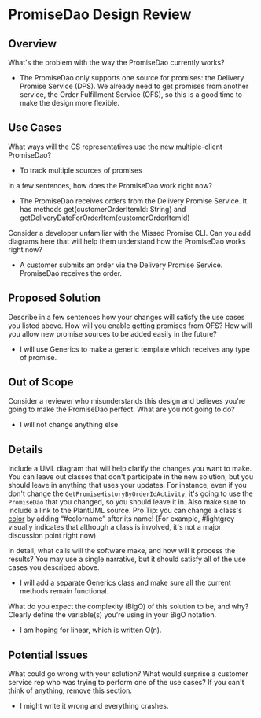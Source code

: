 # PromiseDao Design Review

## Overview

What's the problem with the way the PromiseDao currently works?

- The PromiseDao only supports one source for promises: the Delivery Promise Service (DPS). We already need to get promises from another service, the Order Fulfillment Service (OFS), so this is a good time to make the design more flexible. 

## Use Cases

What ways will the CS representatives use the new multiple-client PromiseDao?

- To track multiple sources of promises 

In a few sentences, how does the PromiseDao work right now?

- The PromiseDao receives orders from the Delivery Promise Service. It has methods get(customerOrderItemId: String) and getDeliveryDateForOrderItem(customerOrderItemId)

Consider a developer unfamiliar with the Missed Promise CLI. Can you add diagrams here that will help them understand how the PromiseDao works right now?

- A customer submits an order via the Delivery Promise Service. PromiseDao receives the order.

## Proposed Solution

Describe in a few sentences how your changes will satisfy the use cases you listed above. How will you enable getting promises from OFS? How will you allow new promise sources to be added easily in the future?

- I will use Generics to make a generic template which receives any type of promise.   

## Out of Scope

Consider a reviewer who misunderstands this design and believes you're going to make the PromiseDao perfect. What are you not going to do? 

- I will not change anything else

## Details

Include a UML diagram that will help clarify the changes you want to make.
You can leave out classes that don't participate in the new solution, but you should leave in anything that uses your updates. For instance, even if you don't change the `GetPromiseHistoryByOrderIdActivity`, it's going to use the `PromiseDao` that you changed, so you should leave it in. Also make sure to include a link to the PlantUML source. Pro Tip: you can change a class's [color](http://plantuml.com/color) by adding “#colorname” after its name! (For example, #lightgrey visually indicates that although a class is involved, it's not a major discussion point right now).

In detail, what calls will the software make, and how will it process the results? You may use a single narrative, but it should satisfy all of the use cases you described above.

- I will add a separate Generics class and make sure all the current methods remain functional.

What do you expect the complexity (BigO) of this solution to be, and why? Clearly define the variable(s) you're using in your BigO notation.

- I am hoping for linear, which is written O(n).

## Potential Issues

What could go wrong with your solution? What would surprise a customer service rep who was trying to perform one of the use cases? If you can't think of anything, remove this section.

- I might write it wrong and everything crashes.
